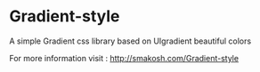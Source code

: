 # Gradient-style
A simple Gradient css library based on UIgradient beautiful colors

For more information visit : http://smakosh.com/Gradient-style
